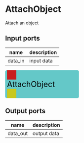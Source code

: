 
# AttachObject
Attach an object

## Input ports
|name|description|
|-|-|
|data_in|input data|


<svg width="238.79999999999998" height="90" >
<rect x="0" y="0" width="238.79999999999998" height="90" rx="5" ry="5" style="fill:#64c8c8ff;" />
<rect x="6.0" y="0" width="30" height="30" rx="0" ry="0" style="fill:#c81e1eff;" >
<title>data_in</title></rect>
<title>data_in</title></rect><rect x="6.0" y="60" width="30" height="30" rx="0" ry="0" style="fill:#c8c81eff;" >
<title>data_out</title></rect>
<text x="6.0" y="54.0" font-size="1.7999999999999998em">AttachObject</text></svg>

## Output ports
|name|description|
|-|-|
|data_out|output data|
